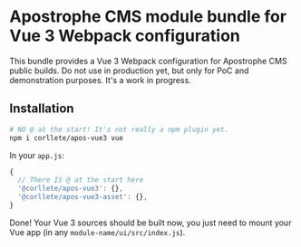 # Apostrophe CMS module bundle for Vue 3 Webpack configuration

This bundle provides a Vue 3 Webpack configuration for Apostrophe CMS public builds.
Do not use in production yet, but only for PoC and demonstration purposes. It's a work in progress.

## Installation

```bash
# NO @ at the start! It's not really a npm plugin yet.
npm i corllete/apos-vue3 vue
```

In your `app.js`:

```js
{
  // There IS @ at the start here
  '@corllete/apos-vue3': {},
  '@corllete/apos-vue3-asset': {},
}
```

Done! Your Vue 3 sources should be built now, you just need to mount your Vue app (in any `module-name/ui/src/index.js`).
